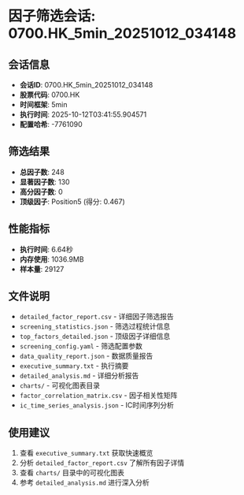 # 因子筛选会话: 0700.HK_5min_20251012_034148

## 会话信息
- **会话ID**: 0700.HK_5min_20251012_034148
- **股票代码**: 0700.HK
- **时间框架**: 5min
- **执行时间**: 2025-10-12T03:41:55.904571
- **配置哈希**: -7761090

## 筛选结果
- **总因子数**: 248
- **显著因子数**: 130
- **高分因子数**: 0
- **顶级因子**: Position5 (得分: 0.467)

## 性能指标
- **执行时间**: 6.64秒
- **内存使用**: 1036.9MB
- **样本量**: 29127

## 文件说明
- `detailed_factor_report.csv` - 详细因子筛选报告
- `screening_statistics.json` - 筛选过程统计信息
- `top_factors_detailed.json` - 顶级因子详细信息
- `screening_config.yaml` - 筛选配置参数
- `data_quality_report.json` - 数据质量报告
- `executive_summary.txt` - 执行摘要
- `detailed_analysis.md` - 详细分析报告
- `charts/` - 可视化图表目录
- `factor_correlation_matrix.csv` - 因子相关性矩阵
- `ic_time_series_analysis.json` - IC时间序列分析

## 使用建议
1. 查看 `executive_summary.txt` 获取快速概览
2. 分析 `detailed_factor_report.csv` 了解所有因子详情
3. 查看 `charts/` 目录中的可视化图表
4. 参考 `detailed_analysis.md` 进行深入分析
